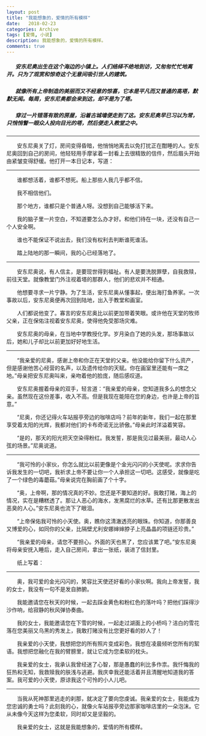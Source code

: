```yaml
---
layout: post
title: "我能想象的，爱情的所有模样"
date:   2018-02-23
categories: Archive
tags: [爱情, 小说]
description: 我能想象的，爱情的所有模样。
comments: true
---
```


##### &#160; &#160; &#160; &#160;*安东尼奥出生在这个海边的小镇上。人们络绎不绝地到访，又匆匆忙忙地离开。只为了观赏和惊奇这个无意间吸引世人的建筑。*

##### &#160; &#160; &#160; &#160;*就像所有上帝制造的美丽而又不经意的惊喜，它本是平凡而又普通的高塔，默默无闻。每周，安东尼奥都会来到这，却不是为了塔。*

##### &#160; &#160; &#160; &#160;*穿过一片错落有致的房屋，沿着古城墙便走到了这。安东尼奥早已习以为常，只悄悄瞥一眼众人投向目光的塔，然后便走入教堂之中。*

 ---

&#160; &#160; &#160; &#160;安东尼奥关了灯，房间变得昏暗，他悄悄地离去以免打扰正在酣睡的人。安东尼奥回到自己的房间，他轻轻用手摩挲着一封看上去很精致的信件，然后眉头开始由紧皱变得舒缓。他打开一本日记本，写道：

---

&#160; &#160; &#160; &#160;谁都想活着，谁都不想死。船上那些人我几乎都不信。

&#160; &#160; &#160; &#160;我不相信他们。

&#160; &#160; &#160; &#160;那个地方，谁都只是个普通人呀。没想到自己能够活下来。

&#160; &#160; &#160; &#160;我的脑子里一片空白，不知道要怎么办才好。和他们待在一块，还没有自己一个人安全啊。

&#160; &#160; &#160; &#160;谁也不能保证不说出去，我们没有权利去判断谁死谁活。

&#160; &#160; &#160; &#160;踏上陆地的那一瞬间，我的心已经落地了。

 ---

&#160; &#160; &#160; &#160;安东尼奥说，有人信主，是要现世得到福祉。有人是要洗脱罪孽，自我救赎，前往天堂。就像教堂门外注视着塔的那群人，他们的悲欢并不相通。

&#160; &#160; &#160; &#160;他想要寻求一片宁静。为了生活，安东尼奥从懂事起，便出海打鱼养家。一次事故以后，安东尼奥便再次回到陆地，出入于教堂和画室。

&#160; &#160; &#160; &#160;人们都说他变了。寡言的安东尼奥比以前更加带着笑眼。或许他在天堂的牧师父亲，正在保佑注视着安东尼奥，使得他免受那场灾难。

&#160; &#160; &#160; &#160;安东尼奥的母亲，在当地中学教授化学。岁月染白了她的头发，那场事故以后，她和儿子却比以前更加好好地生活。

 ---

&#160; &#160; &#160; &#160;“我亲爱的尼奥，感谢上帝和你正在天堂的父亲。他没能给你留下什么资产，但是感谢他苦心经营的名声，以及遗传给你的天赋。你在画室里还能有一席之地。”母亲把安东尼奥叫来，亲吻着他的脸庞，随后感叹道。

&#160; &#160; &#160; &#160;安东尼奥握着母亲的双手，轻言道：“我亲爱的母亲，您知道我多么的想念父亲。虽然现在这份差事，收入不高。但是我现在能陪在您的身边，也许是上帝的旨意。”

&#160; &#160; &#160; &#160;“尼奥，你还记得火车站报亭旁边的咖啡店吗？前年的新年，我们一起在那里享受着太阳的光辉，我都对他们的卡布奇诺无比骄傲。”母亲此时洋溢着笑容。

&#160; &#160; &#160; &#160;“是的，那天的阳光把天空染得粉红。我发誓，那是我见过最美丽，最动人心弦的场景。”尼奥说道。

 ---

&#160; &#160; &#160; &#160;“我可怜的小家伙，你怎么就比以前更像是个金光闪闪的小天使呢。求求你告诉我发生的一切吧，我祈求上帝不要让你一个人承担这一切吧。这感受，就像是吃了一个绿色的毒蘑菇。”母亲说完在胸前画了个十字。

&#160; &#160; &#160; &#160;“奥，上帝啊，那的情况真的不妙。您还是不要知道的好。我敢打赌，海上的情况，实在是糟糕透了。那让人恶心的海水，发黑腐烂的水草。还有比那更散发出恶臭的人心。”安东尼奥也流下了眼泪。

&#160; &#160; &#160; &#160;“上帝保佑我可怜的小天使。奥，瞧你这清澈透亮的眼珠。你知道，你那善良又博爱的心，如同你的父亲，比隔壁尤利安娜婶婶脖子上亮晶晶的项链还珍贵。”

&#160; &#160; &#160; &#160;“我亲爱的母亲，请您不要担心。外面的天也黑了，您应该累了吧。”安东尼奥将母亲安抚入睡后，走入自己房间，拿出一张纸，装进了信封里。

&#160; &#160; &#160; &#160;纸上写着：

---

&#160; &#160; &#160; &#160;奥，我可爱的金光闪闪的，笑容比天使还好看的小家伙啊。我向上帝发誓，我的女士，我没有一句不是发自肺腑。

&#160; &#160; &#160; &#160;我能邀请您在秋天的时候，一起去踩金黄色和粉红色的落叶吗？把他们踩得沙沙作响，给寂静的秋风弹协奏曲。

&#160; &#160; &#160; &#160;我的女士，我能邀请您在下雪的时候，一起走过湖面上的小桥吗？洁白的雪花落在您美丽又乌黑的秀发上，我敢打赌没有比您更好看的妙人了！

&#160; &#160; &#160; &#160;我亲爱的小天使，我想把您的所有照片变成彩色，我想在凌晨倾听您所有的絮语。我想把您融化在我的臂膀里，就让它成为您柔软的枕头。

&#160; &#160; &#160; &#160;我亲爱的女士，我承认我曾经迷了心智，那是愚蠢的利比多作祟。我忏悔我的狂热和无知，我救赎我的肤浅与逃避。我庆幸我还能活着并且清醒地知道我的答案。我可爱的小天使，原谅我这个可怜的小人儿吧。

 ---

&#160; &#160; &#160; &#160;当我从死神那里逃走的刹那，就决定了要向您虔诚。我亲爱的女士，我能成为您忠诚的勇士吗？此刻我的心，就像火车站报亭旁边那家咖啡店里的一朵泡沫。它从未像今天这样为您柔软，同时却又是坚毅的。

&#160; &#160; &#160; &#160;我亲爱的女士，这就是我能想象的，爱情的所有模样。
